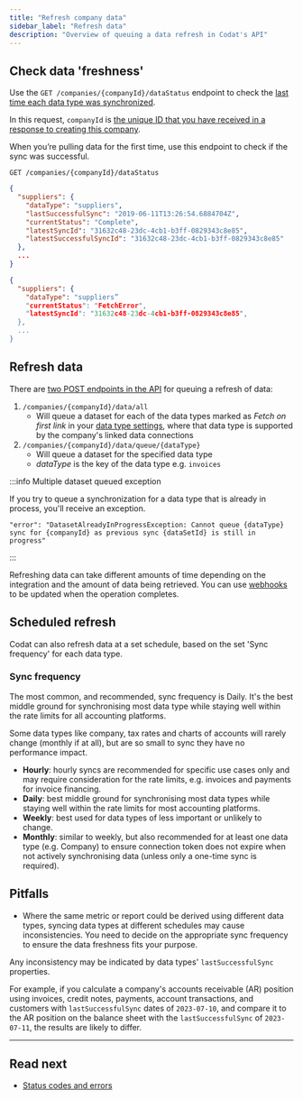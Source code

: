 ```yaml
---
title: "Refresh company data"
sidebar_label: "Refresh data"
description: "Overview of queuing a data refresh in Codat's API"
---
```


## Check data 'freshness'

Use the `GET /companies/{companyId}/dataStatus` endpoint to check the [last time each data type was synchronized](/core-concepts/status).

In this request, `companyId` is [the unique ID that you have received in a response to creating this company](/using-the-api/managing-companies#create-a-codat-company).

When you’re pulling data for the first time, use this endpoint to check if the sync was successful.

`GET /companies/{companyId}/dataStatus`

```json title="Response for a successful first sync"
{
  "suppliers": {
    "dataType": "suppliers",
    "lastSuccessfulSync": "2019-06-11T13:26:54.6884704Z",
    "currentStatus": "Complete",
    "latestSyncId": "31632c48-23dc-4cb1-b3ff-0829343c8e85",
    "latestSuccessfulSyncId": "31632c48-23dc-4cb1-b3ff-0829343c8e85"
  },
  ...
}
```

```json title="Response for an unsuccessful first sync"
{
  "suppliers": {
    "dataType": "suppliers”
    "currentStatus": "FetchError",
    "latestSyncId": "31632c48-23dc-4cb1-b3ff-0829343c8e85",
  },
  ...
}
```

## Refresh data

There are [two POST endpoints in the API](/codat-api#/operations/create--many-pull-operations) for queuing a refresh of data:

1. `/companies/{companyId}/data/all`
   - Will queue a dataset for each of the data types marked as _Fetch on first link_ in your [data type settings](/core-concepts/data-type-settings), where that data type is supported by the company's linked data connections
2. `/companies/{companyId}/data/queue/{dataType}`
   - Will queue a dataset for the specified data type
   - _dataType_ is the key of the data type e.g. `invoices`

:::info Multiple dataset queued exception

If you try to queue a synchronization for a data type that is already in process, you'll receive an exception.

```
"error": "DatasetAlreadyInProgressException: Cannot queue {dataType} sync for {companyId} as previous sync {dataSetId} is still in progress"
```
:::

Refreshing data can take different amounts of time depending on the integration and the amount of data being retrieved. You can use [webhooks](/introduction/webhooks/core-rules-types) to be updated when the operation completes.

## Scheduled refresh

Codat can also refresh data at a set schedule, based on the set 'Sync frequency' for each data type.

### Sync frequency

The most common, and recommended, sync frequency is Daily. It's the best middle ground for synchronising most data type while staying well within the rate limits for all accounting platforms.

Some data types like company, tax rates and charts of accounts will rarely change (monthly if at all), but are so small to sync they have no performance impact.

- **Hourly**: hourly syncs are recommended for specific use cases only and may require consideration for the rate limits, e.g. invoices and payments for invoice financing.
- **Daily**: best middle ground for synchronising most data types while staying well within the rate limits for most accounting platforms.
- **Weekly**: best used for data types of less important or unlikely to change.
- **Monthly**: similar to weekly, but also recommended for at least one data type (e.g. Company) to ensure connection token does not expire when not actively synchronising data (unless only a one-time sync is required).

## Pitfalls

- Where the same metric or report could be derived using different data types, syncing data types at different schedules may cause inconsistencies. You need to decide on the appropriate sync frequency to ensure the data freshness fits your purpose. 

Any inconsistency may be indicated by data types' `lastSuccessfulSync` properties.  

For example, if you calculate a company's accounts receivable (AR) position using invoices, credit notes, payments, account transactions, and customers with `lastSuccessfulSync` dates of `2023-07-10`, and compare it to the AR position on the balance sheet with the `lastSuccessfulSync` of `2023-07-11`, the results are likely to differ.

---

## Read next

- [Status codes and errors](/using-the-api/errors)